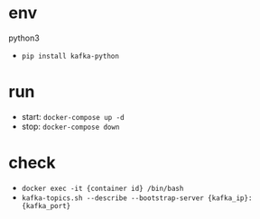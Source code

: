 # env
python3
* `pip install kafka-python`

# run
* start: `docker-compose up -d`
* stop: `docker-compose down`

# check
* `docker exec -it {container id} /bin/bash`
* `kafka-topics.sh --describe --bootstrap-server {kafka_ip}:{kafka_port}`